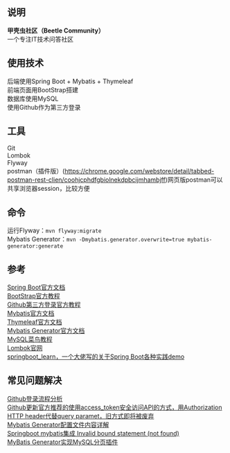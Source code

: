 ## 说明
**甲壳虫社区（Beetle Community）**  
一个专注IT技术问答社区

## 使用技术
后端使用Spring Boot + Mybatis + Thymeleaf  
前端页面用BootStrap搭建  
数据库使用MySQL  
使用Github作为第三方登录  

## 工具
Git  
Lombok  
Flyway  
postman（插件版）(https://chrome.google.com/webstore/detail/tabbed-postman-rest-clien/coohjcphdfgbiolnekdpbcijmhambjff)网页版postman可以共享浏览器session，比较方便
## 命令
运行Flyway：`mvn flyway:migrate`  
Mybatis Generator：`mvn -Dmybatis.generator.overwrite=true mybatis-generator:generate`

## 参考
[Spring Boot官方文档](https://docs.spring.io/spring-boot/docs/2.2.4.RELEASE/reference/html/)  
[BootStrap官方教程](https://v3.bootcss.com/components/)  
[Github第三方登录官方教程](https://developer.github.com/apps/)  
[Mybatis官方文档](https://mybatis.org/mybatis-3/zh/index.html)  
[Thymeleaf官方文档](https://www.thymeleaf.org/doc/tutorials/3.0/usingthymeleaf.html)  
[Mybatis Generator官方文档](http://mybatis.org/generator/)   
[MySQL菜鸟教程](https://www.runoob.com/mysql/mysql-tutorial.html)  
[Lombok官网](https://projectlombok.org/)  
[springboot_learn，一个大佬写的关于Spring Boot各种实践demo](https://gitee.com/dalaoyang/springboot_learn)

## 常见问题解决
[Github登录流程分析](https://www.cnblogs.com/songjilong/p/12309552.html)  
[Github更新官方推荐的使用access_token安全访问API的方式，用Authorization HTTP header代替query paramet，旧方式即将被废弃](https://blog.csdn.net/kuaileky/article/details/104217757)  
[Mybatis Generator配置文件内容详解](https://www.jianshu.com/p/a8bfc14a3534)     
[Springboot mybatis集成 Invalid bound statement (not found)](https://blog.csdn.net/qq_35981283/article/details/78590090)    
[MyBatis Generator实现MySQL分页插件](https://blog.csdn.net/xiao__gui/article/details/51333693)    

